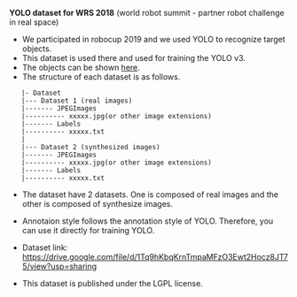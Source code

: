 **YOLO dataset for WRS 2018** (world robot summit - partner robot challenge in real space)
  - We participated in robocup 2019 and we used YOLO to recognize target objects.
  - This dataset is used there and used for training the YOLO v3.
  - The objects can be shown [here](https://github.com/wrs-prc-realspace/WRS2018Tokyo/blob/master/known_objects.md).
  - The structure of each dataset is as follows.

  ```
     |- Dataset
     |--- Dataset 1 (real images)
     |------- JPEGImages
     |---------- xxxxx.jpg(or other image extensions)
     |------- Labels
     |---------- xxxxx.txt
     | 
     |--- Dataset 2 (synthesized images)
     |------- JPEGImages
     |---------- xxxxx.jpg(or other image extensions)
     |------- Labels
     |---------- xxxxx.txt
  ```
  
  - The dataset have 2 datasets. One is composed of real images and the other is composed of synthesize images.
  - Annotaion style follows the annotation style of YOLO. Therefore, you can use it directly for training YOLO.

  - Dataset link: https://drive.google.com/file/d/1Tq9hKbqKrnTmpaMFzO3Ewt2Hocz8JT75/view?usp=sharing
  - This dataset is published under the LGPL license.


